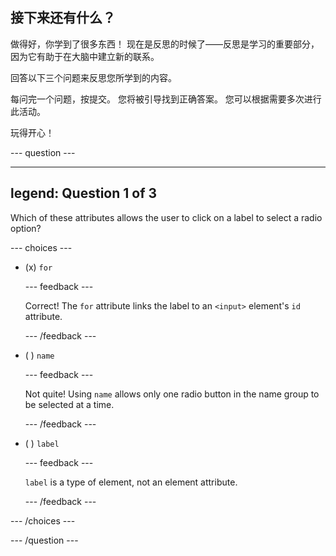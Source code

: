 ## 接下来还有什么？

做得好，你学到了很多东西！ 现在是反思的时候了——反思是学习的重要部分，因为它有助于在大脑中建立新的联系。

回答以下三个问题来反思您所学到的内容。

每问完一个问题，按提交。 您将被引导找到正确答案。 您可以根据需要多次进行此活动。

玩得开心！

\--- question ---

---

## legend: Question 1 of 3

Which of these attributes allows the user to click on a label to select a radio option?

\--- choices ---

- (x) `for`

  \--- feedback ---

  Correct! The `for` attribute links the label to an `<input>` element's `id` attribute.

  \--- /feedback ---

- ( ) `name`

  \--- feedback ---

  Not quite! Using `name` allows only one radio button in the name group to be selected at a time.

  \--- /feedback ---

- ( ) `label`

  \--- feedback ---

  `label` is a type of element, not an element attribute.

  \--- /feedback ---

\--- /choices ---

\--- /question ---
